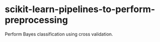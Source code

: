 # scikit-learn-pipelines-to-perform-preprocessing
Perform Bayes classification using cross validation.
